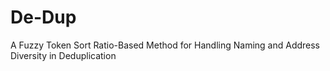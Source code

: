 # De-Dup
A Fuzzy Token Sort Ratio-Based Method for Handling Naming and Address Diversity in Deduplication

